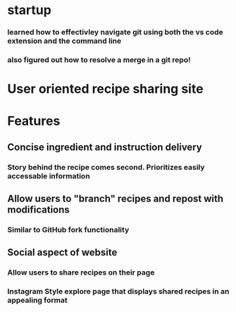 # startup

### learned how to effectivley navigate git using both the vs code extension and the command line
### also figured out how to resolve a merge in a git repo!



# User oriented recipe sharing site
# Features
## Concise ingredient and instruction delivery
### Story behind the recipe comes second. Prioritizes easily accessable information
## Allow users to "branch" recipes and repost with modifications
### Similar to GitHub fork functionality
## Social aspect of website
### Allow users to share recipes on their page
### Instagram Style explore page that displays shared recipes in an appealing format

